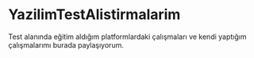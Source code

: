 # YazilimTestAlistirmalarim
 Test alanında eğitim aldığım platformlardaki çalışmaları ve kendi yaptığım çalışmalarımı burada paylaşıyorum.
